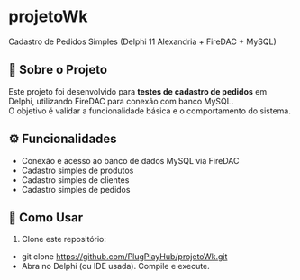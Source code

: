 # projetoWk
Cadastro de Pedidos Simples (Delphi 11 Alexandria + FireDAC + MySQL)

## 📌 Sobre o Projeto
Este projeto foi desenvolvido para **testes de cadastro de pedidos** em Delphi, utilizando FireDAC para conexão com banco MySQL.  
O objetivo é validar a funcionalidade básica e o comportamento do sistema.

## ⚙️ Funcionalidades
- Conexão e acesso ao banco de dados MySQL via FireDAC  
- Cadastro simples de produtos  
- Cadastro simples de clientes  
- Cadastro simples de pedidos  

## 🚀 Como Usar
1. Clone este repositório:

- git clone  https://github.com/PlugPlayHub/projetoWk.git
- Abra no Delphi (ou IDE usada). Compile e execute.
